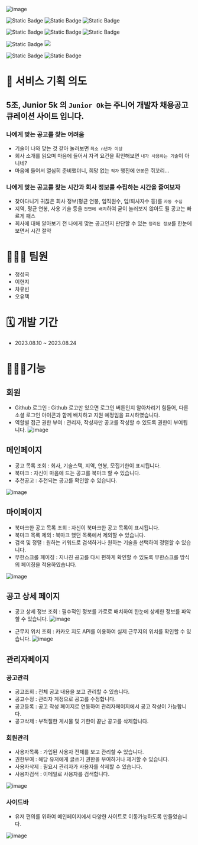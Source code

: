 ![image](https://github.com/kdtkdt/juniorok/assets/135004614/7c573a63-c281-4ca3-ae46-3926112b9239)

![Static Badge](https://img.shields.io/badge/jQuery-0769AD?logo=jquery&logoColor=white)
![Static Badge](https://img.shields.io/badge/JavaScript-F7DF1E?logo=javascript&logoColor=white)
![Static Badge](https://img.shields.io/badge/Bootstrap-7952B3?logo=bootstrap&logoColor=white)  
  
![Static Badge](https://img.shields.io/badge/SpringBoot-6DB33F?logo=springboot&logoColor=white)
![Static Badge](https://img.shields.io/badge/SpringSecurity-6DB33F?logo=springsecurity&logoColor=white)
![Static Badge](https://img.shields.io/badge/Thymeleaf-005F0F?logo=thymeleaf&logoColor=white)  
  
![Static Badge](https://img.shields.io/badge/MySql-4479A1?logo=mysql&logoColor=white)
<img src="https://img.shields.io/badge/Mybatis-000000?style=flat&logo=Fluentd&logoColor=white" />  
  
![Static Badge](https://img.shields.io/badge/Postman-FF6C37?logo=postman&logoColor=white)
![Static Badge](https://img.shields.io/badge/IntelliJidea-000000?logo=intellijidea&logoColor=white)

# 🤔 서비스 기획 의도
## 5조, Junior 5k 의 `Junior Ok`는 주니어 개발자 채용공고 큐레이션 사이트 입니다.
### 나에게 맞는 공고를 찾는 어려움
- 기술이 나와 맞는 것 같아 눌러보면 `최소 n년차 이상`
- 회사 소개를 읽으며 마음에 들어서 자격 요건을 확인해보면 `내가 사용하는 기술`이 아니네?
- 마음에 들어서 열심히 준비했더니, 희망 없는 `적자` 행진에 `연봉`은 쥐꼬리...

### 나에게 맞는 공고를 찾는 시간과 회사 정보를 수집하는 시간을 줄여보자
- 찾아다니기 귀찮은 회사 정보(평균 연봉, 임직원수, 입/퇴사자수 등)를 `자동 수집`
- 지역, 평균 연봉, 사용 기술 등을 `전면에 배치`하여 굳이 눌러보지 않아도 될 공고는 빠르게 패스
- 회사에 대해 알아보기 전 나에게 맞는 공고인지 판단할 수 있는 `정리된 정보`를 한눈에 보면서 시간 절약 

# 👨‍👧‍👧 팀원
- 정성국
- 이현지
- 차유빈
- 오유택

# 🗓 개발 기간
- 2023.08.10 ~ 2023.08.24

# 🏢💼📱기능

## 회원
- Github 로그인 : Github 로고만 있으면 로그인 버튼인지 알아차리기 힘들어, 다른 소셜 로그인 아이콘과 함께 배치하고 지원 예정임을 표시하였습니다.
- 역할별 접근 권한 부여 : 관리자, 작성자만 공고를 작성할 수 있도록 권한이 부여됩니다.
![image](https://github.com/kdtkdt/juniorok/assets/135004614/17db884a-6b9d-4c5e-a0ff-9a079f5d5e20)

## 메인페이지
- 공고 목록 조회 : 회사, 기술스택, 지역, 연봉, 모집기한이 표시됩니다.
- 북마크 : 자신이 마음에 드는 공고를 북마크 할 수 있습니다.
- 추천공고 : 추천되는 공고를 확인할 수 있습니다.

![image](https://github.com/kdtkdt/juniorok/assets/135004614/b0f24c3f-8662-4b8a-b608-cb768cdb81e5)

## 마이페이지
- 북마크한 공고 목록 조회 : 자신이 북마크한 공고 목록이 표시됩니다.
- 북마크 목록 제외 : 북마크 했던 목록에서 제외할 수 있습니다.
- 검색 및 정렬 : 원하는 키워드로 검색하거나 원하는 기술을 선택하여 정렬할 수 있습니다.
- 무한스크롤 페이징 : 지나친 공고를 다시 편하게 확인할 수 있도록 무한스크롤 방식의 페이징을 적용하였습니다.

![image](https://github.com/kdtkdt/juniorok/assets/135004614/dcb5f8d0-4ddc-41ce-848a-010f6e1f5db3)

## 공고 상세 페이지
- 공고 상세 정보 조회 : 필수적인 정보를 가로로 배치하여 한눈에 상세한 정보를 파악할 수 있습니다.
![image](https://github.com/kdtkdt/juniorok/assets/135004614/838605be-4a97-4061-9c16-9d075c9195b2)

- 근무지 위치 조회 : 카카오 지도 API를 이용하여 실제 근무지의 위치를 확인할 수 있습니다.
![image](https://github.com/kdtkdt/juniorok/assets/135004614/86ff61a8-814d-43ee-9d3b-ce4ef965b95f)

## 관리자페이지

### 공고관리
- 공고조회 : 전체 공고 내용을 보고 관리할 수 있습니다.
- 공고수정 : 관리자 계정으로 공고를 수정합니다. 
- 공고등록 : 공고 작성 페이지로 연동하여 관리자페이지에서 공고 작성이 가능합니다.
- 공고삭제 : 부적절한 게시물 및 기한이 끝난 공고를 삭제합니다. 

### 회원관리
- 사용자목록 : 가입된 사용자 전체를 보고 관리할 수 있습니다.
- 권한부여 : 해당 유저에게 글쓰기 권한을 부여하거나 제거할 수 있습니다.
- 사용자삭제 : 필요시 관리자가 사용자를 삭제할 수 있습니다. 
- 사용자검색 : 이메일로 사용자를 검색합니다.

![image](https://github.com/kdtkdt/juniorok/assets/135004614/c12c3be0-a9ec-4103-9882-c5f2abc4df98)

### 사이드바 
- 유저 편의를 위하여 메인페이지에서 다양한 사이트로 이동가능하도록 만들었습니다.

![image](https://github.com/kdtkdt/juniorok/assets/135004614/7d546de9-12fa-4da4-b526-829e2818dcaf)
